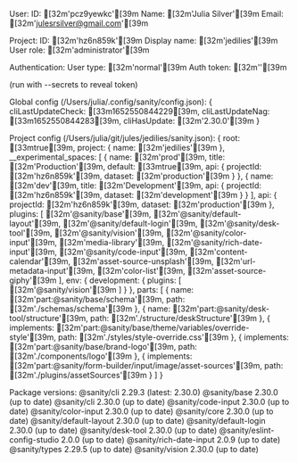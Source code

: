 
User:
  ID: [32m'pcz9yewkc'[39m
  Name: [32m'Julia Silver'[39m
  Email: [32m'julesrsilver@gmail.com'[39m

Project:
  ID: [32m'hz6n859k'[39m
  Display name: [32m'jedilies'[39m
  User role: [32m'administrator'[39m

Authentication:
  User type: [32m'normal'[39m
  Auth token: [32m'<redacted>'[39m

  (run with --secrets to reveal token)

Global config (/Users/julia/.config/sanity/config.json):
  {
    cliLastUpdateCheck: [33m1652550844229[39m,
    cliLastUpdateNag: [33m1652550844283[39m,
    cliHasUpdate: [32m'2.30.0'[39m
  }

Project config (/Users/julia/git/jules/jedilies/sanity.json):
  {
    root: [33mtrue[39m,
    project: { name: [32m'jedilies'[39m },
    __experimental_spaces: [
      {
        name: [32m'prod'[39m,
        title: [32m'Production'[39m,
        default: [33mtrue[39m,
        api: { projectId: [32m'hz6n859k'[39m, dataset: [32m'production'[39m }
      },
      {
        name: [32m'dev'[39m,
        title: [32m'Development'[39m,
        api: { projectId: [32m'hz6n859k'[39m, dataset: [32m'development'[39m }
      }
    ],
    api: { projectId: [32m'hz6n859k'[39m, dataset: [32m'production'[39m },
    plugins: [
      [32m'@sanity/base'[39m,
      [32m'@sanity/default-layout'[39m,
      [32m'@sanity/default-login'[39m,
      [32m'@sanity/desk-tool'[39m,
      [32m'@sanity/vision'[39m,
      [32m'@sanity/color-input'[39m,
      [32m'media-library'[39m,
      [32m'@sanity/rich-date-input'[39m,
      [32m'@sanity/code-input'[39m,
      [32m'content-calendar'[39m,
      [32m'asset-source-unsplash'[39m,
      [32m'url-metadata-input'[39m,
      [32m'color-list'[39m,
      [32m'asset-source-giphy'[39m
    ],
    env: { development: { plugins: [ [32m'@sanity/vision'[39m ] } },
    parts: [
      { name: [32m'part:@sanity/base/schema'[39m, path: [32m'./schemas/schema'[39m },
      {
        name: [32m'part:@sanity/desk-tool/structure'[39m,
        path: [32m'./structure/deskStructure'[39m
      },
      {
        implements: [32m'part:@sanity/base/theme/variables/override-style'[39m,
        path: [32m'./styles/style-override.css'[39m
      },
      {
        implements: [32m'part:@sanity/base/brand-logo'[39m,
        path: [32m'./components/logo'[39m
      },
      {
        implements: [32m'part:@sanity/form-builder/input/image/asset-sources'[39m,
        path: [32m'./plugins/assetSources'[39m
      }
    ]
  }

Package versions:
  @sanity/cli                   2.29.3 (latest: 2.30.0)
  @sanity/base                  2.30.0 (up to date)
  @sanity/cli                   2.30.0 (up to date)
  @sanity/code-input            2.30.0 (up to date)
  @sanity/color-input           2.30.0 (up to date)
  @sanity/core                  2.30.0 (up to date)
  @sanity/default-layout        2.30.0 (up to date)
  @sanity/default-login         2.30.0 (up to date)
  @sanity/desk-tool             2.30.0 (up to date)
  @sanity/eslint-config-studio   2.0.0 (up to date)
  @sanity/rich-date-input        2.0.9 (up to date)
  @sanity/types                 2.29.5 (up to date)
  @sanity/vision                2.30.0 (up to date)

